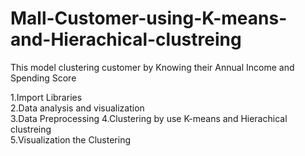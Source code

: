 # Mall-Customer-using-K-means-and-Hierachical-clustreing
This model clustering customer by Knowing their Annual Income and Spending Score

1.Import Libraries                                                                                                                                                       
2.Data analysis and visualization                                                                               
3.Data Preprocessing
4.Clustering by use K-means and Hierachical clustreing                                                                                                                   
5.Visualization the Clustering
  
